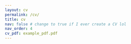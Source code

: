 ```yaml
---
layout: cv
permalink: /cv/
title: cv
nav: false # change to true if I ever create a CV lol
nav_order: 4
cv_pdf: example_pdf.pdf
---
```

